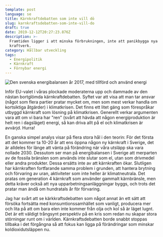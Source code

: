 ```yaml
---
template: post
language: se
title: Kärnkraftdebatten som inte vill dö
slug: karnkraftsdebatten-som-inte-vill-do
draft: true
date: 2019-12-12T20:27:23.876Z
description: >-
  Framtiden ligger i att minska förbrukningen, inte att panikbygga nya
  kraftverk.
category: Hållbar utveckling
tags:
  - Energipolitik
  - Kärnkraft
  - Förnybar energi
---
```

![Den svenska energibalansen år 2017, med tillförd och använd energi](/media/tillford-och-anvand-energi.jpg "Siffror och grafik från energimyndigheten")

Inför EU-valet i våras plockade moderaterna upp och dammade av den nästan bortglömda kärnkraftdebatten. Syftet var att visa att man tar ansvar (något som flera partier pratar mycket om, men som mest verkar handla om kortsiktiga åtgärder) i klimatkrisen. Det finns ett litet gäng som förespråkar utbyggd kärnkraft som lösning på klimatkrisen. Generellt verkar argumenten vara att om vi bara har "ren" (svårt att hävda att någon energiproduktion är helt ren i dagsläget) energi, så kan driva allt på el och klimatkrisen är avvärjd. Hurra!

En ganska simpel analys visar på flera stora hål i den teorin: För det första att det kommer ta 10-20 år att ens öppna någon ny kärnkraft i Sverige, det är alldeles för länge att vänta på förändring när våra utsläpp ska vara nollade 2030. Dessutom ser man på energibalansen i Sverige att merparten av de fossila bränslen som används inte slutar som el, utan som drivmedel eller andra produkter. Dessa ersätts inte av att kärnkraften ökar. Slutligen har kärnkraften fortfarande samma problem i grunden, att hantera brytning och förvaring av uran, aktiviteter som inte heller är klimatneutrala. Det pratas om generation 4 kärnkraft som använder gammalt kärnbränsle, men detta kräver också att nya upparbetningsanläggningar byggs, och trots det pratar man ändå om hundratals år för förvaring.

Jag har svårt att se kärkkraftsdebatten som något annat än ett sätt att försöka fortsätta med konsumtionssamhället som vanligt, producera mer och lita på att om bara elen inte kommer från olja och kol så är läget lugnt. Det är ett väldigt trångsynt perspektiv på en kris som redan nu skapar stora störningar runt om i världen. Kärnkraftsdebatten borde snabbt stoppas tillbaka i det förgångna så att fokus kan ligga på förändringar som minskar koldioxidutsläppen nu.
